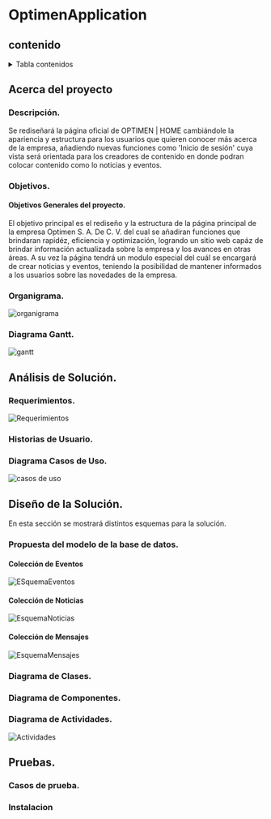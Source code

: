 # OptimenApplication

## contenido
<details>
  <summary>Tabla contenidos</summary>
  <ol>
    <li>
      <a href="#acerca-del-proyecto">Acerca del Proyecto</a>
      <ul>
        <li><a href="#descripción">Descripción</a></li>
        <li><a href="#objetivos">Objetivos</a>
        </li>
        <li><a href="#organigrama">Organigrama</a></li>
        <li><a href="#diagrama-gantt">Diagrama Gantt</a></li>
      </ul>
    </li>
    <li>
      <a href="#análisis-de-la-solución">Análisis de la Solución</a>
      <ul>
        <li><a href="#requerimientos">Requerimientos</a></li>
        <li><a href="#diagrama-casos-de-uso">Diagrama de Casos de Uso</a></li>
      </ul>
    </li>
    <li>
      <a href="#diseño-de-la-solución">Diseño de la Solución</a>
      <ul>
        <li><a href="#modelo-relacional">Modelo Relacional</a></li>
        <li><a href="#diagrama-de-clases">Diagrama de Clases</a></li>
        <li><a href="#diagrama-de-componentes">Diagrama de Componentes</a></li>
      </ul>
    </li>    
    <li>
      <a href="#implementación">Implementación</a>
      <ul>
        <li><a href="#arquitectura">Arquitectura</a></li>
        <li><a href="#código-fuente">Código Fuente</a></li>
      </ul>
    </li>      
    <li>
      <a href="#pruebas">Pruebas</a>
      <ul>
        <li><a href="#casos-de-prueba">Casos de prueba</a></li>
        <li><a href="#ejecución">Ejecución</a></li>
      </ul>
    </li>       
    <li><a href="#guias">Guias</a></li>
    <li><a href="#participantes">Participantes</a></li>
  </ol>
</details>

<!-- Acerca del proyecto -->

## Acerca del proyecto

<!-- Descripción -->
### Descripción.
Se rediseñará la página oficial de OPTIMEN | HOME cambiándole la apariencia y estructura para los usuarios que quieren conocer más acerca de la empresa, añadiendo nuevas funciones como 'Inicio de sesión' cuya vista será orientada para los creadores de contenido en donde podran colocar contenido como lo noticias y eventos.

<!-- Objetivos -->
### Objetivos.
#### Objetivos Generales del proyecto.
El objetivo principal es el rediseño y la estructura de la página principal de la empresa Optimen S. A. De C. V. del cual se añadiran funciones que brindaran rapidéz, eficiencia y optimización, logrando un sitio web capáz de brindar información actualizada sobre la empresa y los avances en otras áreas. A su vez la página tendrá un modulo especial del cuál se encargará de crear noticias y eventos, teniendo la posibilidad de mantener informados a los usuarios sobre las novedades de la empresa.

<!-- Organigrama -->
### Organigrama.
![organigrama](https://raw.githubusercontent.com/Anthonyy12/OptimenApplication/main/assets/Organigrama.png)

<!-- Diagrama Gantt -->
### Diagrama Gantt.
![gantt](https://raw.githubusercontent.com/Anthonyy12/OptimenApplication/main/assets/Diagrama%20Gantt.png)

<!-- Análisis del proyecto -->
## Análisis de Solución.

<!-- Requerimientos -->
### Requerimientos.
![Requerimientos](https://raw.githubusercontent.com/Anthonyy12/OptimenApplication/main/assets/RF.png)

### Historias de Usuario.

<!-- Diagrama de Casos de Uso -->
### Diagrama Casos de Uso.
![casos de uso](https://raw.githubusercontent.com/Anthonyy12/OptimenApplication/main/assets/Casos%20de%20uso.png)

<!-- Diseño del proyecto -->
## Diseño de la Solución.
En esta sección se mostrará distintos esquemas para la solución. 

<!-- Modelo Relacional -->
### Propuesta del modelo de la base de datos.
#### Colección de Eventos
![ESquemaEventos](https://raw.githubusercontent.com/Anthonyy12/OptimenApplication/main/assets/EsquemaEventos.png)

#### Colección de Noticias
![EsquemaNoticias](https://raw.githubusercontent.com/Anthonyy12/OptimenApplication/main/assets/EsquemaNoticias.png)

#### Colección de Mensajes
![EsquemaMensajes](https://raw.githubusercontent.com/Anthonyy12/OptimenApplication/main/assets/EsquemaMensajes.png)

<!-- Diagrama de Clases -->
### Diagrama de Clases.

<!-- Diagrama de Componentes -->
### Diagrama de Componentes.

<!-- Diagrama de Actividades -->
### Diagrama de Actividades.
![Actividades](https://raw.githubusercontent.com/Anthonyy12/OptimenApplication/main/assets/Diagrama%20de%20actividades.png)

<!-- Pruebas proyecto -->
## Pruebas.

<!-- Casos de prueba -->
### Casos de prueba.

<!-- Instalación -->
### Instalacion
